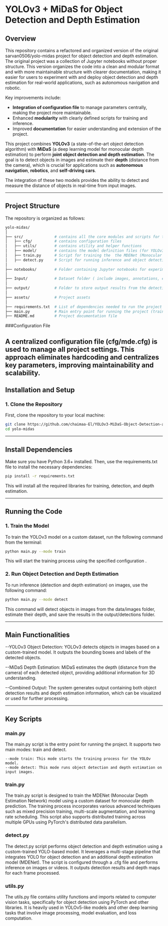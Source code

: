 # YOLOv3 + MiDaS for Object Detection and Depth Estimation

## Overview

This repository contains a refactored and organized version of the original sarvan0506/yolo-midas project for object detection and depth estimation. The original project was a collection of Jupyter notebooks without proper structure. This version organizes the code into a clean and modular format and with more maintainable structure with clearer documentation, making it easier for users to experiment with and deploy object detection and depth estimation for real-world applications, such as autonomous navigation and robotic.

Key improvements include:
- **Integration of configuration file** to manage parameters centrally, making the project more maintainable.
- Enhanced **modularity** with clearly defined scripts for training and inference.
- Improved **documentation** for easier understanding and extension of the project.


This project combines **YOLOv3** (a state-of-the-art object detection algorithm) with **MiDaS** (a deep learning model for monocular depth estimation) to perform **joint object detection and depth estimation**. The goal is to detect objects in images and estimate their **depth** (distance from the camera), which is crucial for applications such as **autonomous navigation**, **robotics**, and **self-driving cars**.

The integration of these two models provides the ability to detect and measure the distance of objects in real-time from input images.

---

## Project Structure

The repository is organized as follows:

```bash
yolo-midas/
│
├── src/              # contains all the core modules and scripts for the project
│   ├── cfg/          # contains configuration files
│   ├── utils/        # contains utility and helper functions
│   ├── model/        # contains the model definition files (for YOLOv3 and MiDaS)
│   ├── train.py      # Script for training the  the MDENet (Monocular Depth Estimation Network) model with custom dataset   
│   ├── detect.py     # Script for running inference and object detection with depth estimation   
│
├── notebooks/        # Folder containing Jupyter notebooks for experimentation  
│
├── Input/            # Dataset folder ( include images, annotations, etc.)
│
├── output/           # Folder to store output results from the detection script
│
├── assets/           # Project assets
│
├── requirements.txt  # List of dependencies needed to run the project
├── main.py           # Main entry point for running the project (train or detect)
├── README.md         # Project documentation file

```
###Configuration File

A centralized configuration file (cfg/mde.cfg) is used to manage all project settings. This approach eliminates hardcoding and centralizes key parameters, improving maintainability and scalability.
---

## Installation and Setup

### 1. **Clone the Repository**
First, clone the repository to your local machine:
```bash
git clone https://github.com/chaimaa-El/YOLOv3-MiDaS-Object-Detection-and-Depth-Estimation-Refactored.git
cd yolo-midas
```

---

## Install Dependencies
Make sure you have Python 3.6+ installed. Then, use the requirements.txt file to install the necessary dependencies:

```bash
pip install -r requirements.txt
```
This will install all the required libraries for training, detection, and depth estimation.

---

## Running the Code
### 1. **Train the Model**

To train the YOLOv3 model on a custom dataset, run the following command from the terminal:

```bash
python main.py --mode train 
```
This will start the training process using the specified configuration .
### 2. **Run Object Detection and Depth Estimation**

To run inference (detection and depth estimation) on images, use the following command:


```bash
python main.py --mode detect 
```

This command will detect objects in images from the data/images folder, estimate their depth, and save the results in the output/detections folder.


---

## Main Functionalities

--YOLOv3 Object Detection: YOLOv3 detects objects in images based on a custom-trained model. It outputs the bounding boxes and labels of the detected objects.

--MiDaS Depth Estimation: MiDaS estimates the depth (distance from the camera) of each detected object, providing additional information for 3D understanding.

--Combined Output: The system generates output containing both object detection results and depth estimation information, which can be visualized or used for further processing.

---

## Key Scripts
### main.py

The main.py script is the entry point for running the project. It supports two main modes: train and detect.

    --mode train: This mode starts the training process for the YOLOv model.
    --mode detect: This mode runs object detection and depth estimation on input images.

### train.py

The train.py script is designed to train the MDENet (Monocular Depth Estimation Network) model using a custom dataset for monocular depth prediction. The training process incorporates various advanced techniques such as mixed precision training, multi-scale augmentation, and learning rate scheduling. This script also supports distributed training across multiple GPUs using PyTorch's distributed data parallelism.

### detect.py

The detect.py script performs object detection and depth estimation using a custom-trained YOLO-based model. It leverages a multi-stage pipeline that integrates YOLO for object detection and an additional depth estimation model (MDENet). The script is configured through a .cfg file and performs inference on images or videos. It outputs detection results and depth maps for each frame processed.

### utils.py

The utils.py file contains utility functions and imports related to computer vision tasks, specifically for object detection using PyTorch and other libraries. It is heavily used in YOLOv5-like models and other deep learning tasks that involve image processing, model evaluation, and loss computation.



